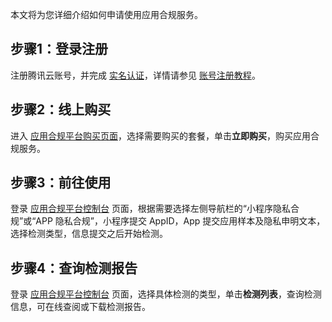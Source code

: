 本文将为您详细介绍如何申请使用应用合规服务。



## 步骤1：登录注册
注册腾讯云账号，并完成 [实名认证](https://cloud.tencent.com/document/product/378/10496)，详情请参见 [账号注册教程](https://cloud.tencent.com/document/product/378/17985)。

## 步骤2：线上购买
进入 [应用合规平台购买页面](https://cloud.tencent.com/product/acp)，选择需要购买的套餐，单击**立即购买**，购买应用合规服务。

## 步骤3：前往使用
登录 [应用合规平台控制台](https://console.cloud.tencent.com/acp) 页面，根据需要选择左侧导航栏的“小程序隐私合规”或“APP 隐私合规”，小程序提交 AppID，App 提交应用样本及隐私申明文本，选择检测类型，信息提交之后开始检测。

## 步骤4：查询检测报告
登录 [应用合规平台控制台](https://console.cloud.tencent.com/acp) 页面，选择具体检测的类型，单击**检测列表**，查询检测信息，可在线查阅或下载检测报告。



